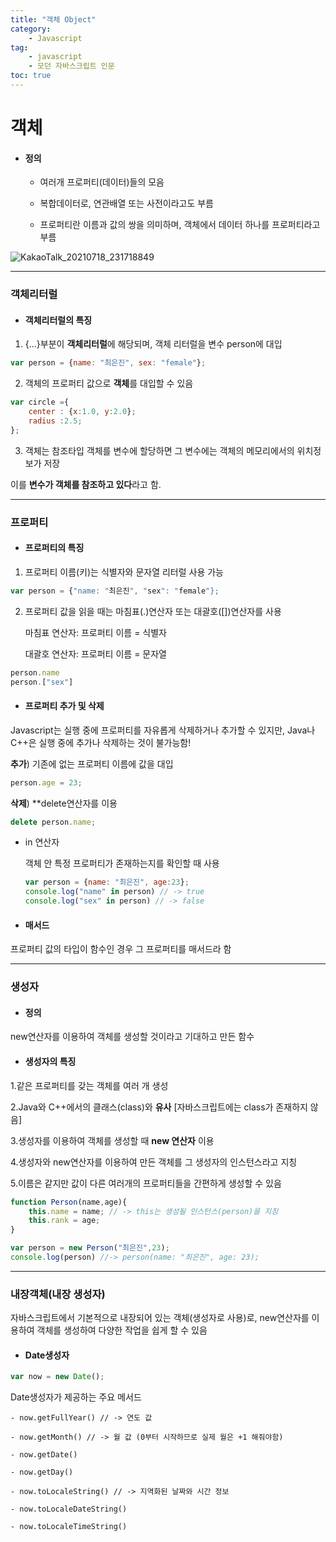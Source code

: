 ```yaml
---
title: "객체 Object"
category:
    - Javascript
tag:
    - javascript
    - 모던 자바스크립트 인문
toc: true
---
```


# 객체

* #### 정의

    - 여러개 프로퍼티(데이터)들의 모음
    
    - 복합데이터로, 연관배열 또는 사전이라고도 부름

    - 프로퍼티란 이름과 값의 쌍을 의미하며, 객체에서 데이터 하나를  프로퍼티라고 부름
    

![KakaoTalk_20210718_231718849](https://user-images.githubusercontent.com/83913407/126070817-5fcdb734-b6f0-4e5d-8190-80e1b3f5aa26.jpg)

---

### 객체리터럴

* #### 객체리터럴의 특징 

1.  {...}부분이 **객체리터럴**에 해당되며, 객체 리터럴을 변수 person에 대입 

``` javascript
var person = {name: "최은진", sex: "female"};
```

2. 객체의 프로퍼티 값으로 **객체**를 대입할 수 있음
```javascript
var circle ={
    center : {x:1.0, y:2.0};
    radius :2.5;
};
```

3. 객체는 참조타입
객체를 변수에 할당하면 그 변수에는 객체의 메모리에서의 위치정보가 저장

이를 **변수가 객체를 참조하고 있다**라고 함.


---

### 프로퍼티

* #### 프로퍼티의 특징

1. 프로퍼티 이름(키)는 식별자와 문자열 리터럴 사용 가능

``` javascript
var person = {"name: "최은진", "sex": "female"};
```

2. 프로퍼티 값을 읽을 때는 마침표(.)연산자 또는 대괄호([])연산자를 사용


    마침표 연산자: 프로퍼티 이름 = 식별자
    
    대괄호 연산자: 프로퍼티 이름 = 문자열 

```javascript
person.name
person.["sex"]
```

* #### 프로퍼티 추가 및 삭제

Javascript는 실행 중에 프로퍼티를 자유롭게 삭제하거나 추가할 수 있지만, Java나 C++은 실행 중에 추가나 삭제하는 것이 불가능함!


**추가**) 기존에 없는 프로퍼티 이름에 값을 대입
```javascript
person.age = 23;
```


**삭제**) **delete연산자를 이용
```javascript
delete person.name;
```

* in 연산자

    객체 안 특정 프로퍼티가 존재하는지를 확인할 때 사용
    ```javascript
    var person = {name: "최은진", age:23};
    console.log("name" in person) // -> true
    console.log("sex" in person) // -> false
    ```

* #### 매서드

프로퍼티 값의 타입이 함수인 경우 그 프로퍼티를 매서드라 함 

---

 ### 생성자

* #### 정의 
new연산자를 이용하여 객체를 생성할 것이라고 기대하고 만든 함수


* #### 생성자의 특징 

1.같은 프로퍼티를 갖는 객체를 여러 개 생성

2.Java와 C++에서의 클래스(class)와 **유사** [자바스크립트에는 class가 존재하지 않음]

3.생성자를 이용하여 객체를 생성할 때 **new 연산자** 이용

4.생성자와 new연산자를 이용하여 만든 객체를 그 생성자의 인스턴스라고 지칭

5.이름은 같지만 값이 다른 여러개의 프로퍼티들을 간편하게 생성할 수 있음 

```javascript
function Person(name,age){
    this.name = name; // -> this는 생성될 인스턴스(person)을 지칭
    this.rank = age;
}

var person = new Person("최은진",23);
console.log(person) //-> person(name: "최은진", age: 23);
```

---

### 내장객체(내장 생성자)

자바스크립트에서 기본적으로 내장되어 있는 객체(생성자로 사용)로, new연산자를 이용하여 객체를 생성하여 다양한 작업을 쉽게 할 수 있음

* #### Date생성자

```javascript
var now = new Date();
```


Date생성자가 제공하는 주요 메서드

    
    - now.getFullYear() // -> 연도 값
    
    - now.getMonth() // -> 월 값 (0부터 시작하므로 실제 월은 +1 해줘야함)
    
    - now.getDate() 
    
    - now.getDay()

    - now.toLocaleString() // -> 지역화된 날짜와 시간 정보
    
    - now.toLocaleDateString()

    - now.toLocaleTimeString() 
